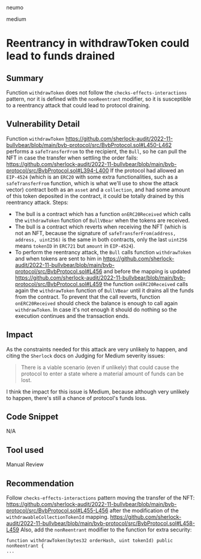 neumo

medium

# Reentrancy in withdrawToken could lead to funds drained

## Summary
Function `withdrawToken` does not follow the `checks-effects-interactions` pattern, nor it is defined with the `nonReentrant` modifier, so it is susceptible to a reentrancy attack that could lead to protocol draining.

## Vulnerability Detail
Function `withdrawToken`
https://github.com/sherlock-audit/2022-11-bullvbear/blob/main/bvb-protocol/src/BvbProtocol.sol#L450-L462
performs a `safeTransferFrom` to the recipient, the `Bull`, so he can pull the NFT in case the transfer when settling the order fails:
https://github.com/sherlock-audit/2022-11-bullvbear/blob/main/bvb-protocol/src/BvbProtocol.sol#L394-L400
If the protocol had allowed an `EIP-4524` (which is an `ERC20` with some extra functionalities, such as a `safeTransferFrom` function, which is what we'll use to show the attack vector) contract both as an `asset` and a `collection`, and had some amount of this token deposited in the contract, it could be totally drained by this reentrancy attack.
Steps:
* The bull is a contract which has a function `onERC20Received` which calls the `withdrawToken` function of `BullVBear` when the tokens are received.
* The bull is a contract which reverts when receiving the NFT (which is not an NFT, because the signature of `safeTransferFrom(address, address, uint256)` is the same in both contracts, only the last `uint256` means `tokenID` in `ERC721` but `amount` in `EIP-4524`).
* To perform the reentrancy attack, the `Bull` calls function `withdrawToken`  and when tokens are sent to him in
https://github.com/sherlock-audit/2022-11-bullvbear/blob/main/bvb-protocol/src/BvbProtocol.sol#L456
and before the mapping is updated
https://github.com/sherlock-audit/2022-11-bullvbear/blob/main/bvb-protocol/src/BvbProtocol.sol#L459
the function `onERC20Received` calls again the `withdrawToken` function of `BullVBear` until it drains all the funds from the contract.
To prevent that the call reverts, function `onERC20Received` should check the balance is enough to call again `withdrawToken`. In case it's not enough it should do nothing so the execution continues and the transaction ends.


## Impact
As the constraints needed for this attack are very unlikely to happen, and citing the `Sherlock` docs on Judging for Medium severity issues:
>There is a viable scenario (even if unlikely) that could cause the protocol to enter a state where a material amount of funds can be lost.

I think the impact for this issue is Medium, because although very unlikely to happen, there's still a chance of protocol's funds loss.

## Code Snippet
N/A

## Tool used

Manual Review

## Recommendation
Follow `checks-effects-interactions` pattern moving the transfer of the NFT:
https://github.com/sherlock-audit/2022-11-bullvbear/blob/main/bvb-protocol/src/BvbProtocol.sol#L455-L456
after the modification of the `withdrawableCollectionTokenId` mapping.
https://github.com/sherlock-audit/2022-11-bullvbear/blob/main/bvb-protocol/src/BvbProtocol.sol#L458-L459
Also, add the `nonReentrant` modifier to the function for extra security:
```solidity
function withdrawToken(bytes32 orderHash, uint tokenId) public nonReentrant {
...
```